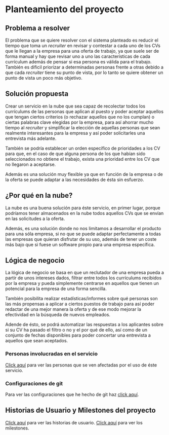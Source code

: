 # Planteamiento del proyecto

## Problema a resolver

El problema que se quiere resolver con el sistema planteado es reducir el tiempo que toma un _recruiter_ en revisar y contestar a cada uno de los CVs que le llegan a la empresa para una oferta de trabajo, ya que suele ser de forma manual y hay que revisar uno a uno las características de cada currículum además de pensar si esa persona es válida para el trabajo. También es dificil priorizar a determinadas personas frente a otras debido a que cada _recruiter_ tiene su punto de vista, por lo tanto se quiere obtener un punto de vista un poco más objetivo.

## Solución propuesta

Crear un servicio en la nube que sea capaz de recolectar todos los currículums de las personas que aplican al puesto y poder aceptar aquellos que tengan ciertos criterios (o rechazar aquellos que no los cumplan) o ciertas palabras clave elegidas por la empresa, para así ahorrar mucho tiempo al _recruiter_ y simplificar la elección de aquellas personas que sean realmente interesantes para la empresa y así poder solicitarles una entrevista más adelante.

También se podría establecer un orden específico de prioridades a los CV para que, en el caso de que alguna persona de los que habían sido seleccionados no obtiene el trabajo, exista una prioridad entre los CV que no llegaron a aceptarse.

Además es una solución muy flexible ya que en función de la empresa o de la oferta se puede adaptar a las necesidades de ésta sin esfuerzo.

## ¿Por qué en la nube?

La nube es una buena solución para éste servicio, en primer lugar, porque podríamos tener almacenados en la nube todos aquellos CVs que se envían en las solicitudes a la oferta.

Además, es una solución donde no nos limitamos a desarrollar el producto para una sóla empresa, si no que se puede adaptar perfectamente a todas las empresas que quieran disfrutar de su uso, además de tener un coste más bajo que si fuese un software propio para una empresa específica.

## Lógica de negocio

La lógica de negocio se basa en que un reclutador de una empresa pueda a partir de unos intereses dados, filtrar entre todos los currículums recibidos por la empresa y pueda símplemente centrarse en aquellos que tienen un potencial para la empresa de una forma sencilla.

También posibilita realizar estadísticas/informes sobre qué personas son las más propensas a aplicar a ciertos puestos de trabajo para así poder redactar de una mejor manera la oferta y de ese modo mejorar la efectividad en la búsqueda de nuevos empleados.

Adende de ésto, se podrá automatizar las respuestas a los aplicantes sobre si su CV ha pasado el filtro o no y el por qué de ello, así como de un conjunto de fechas disponibles para poder concertar una entrevista a aquellos que sean aceptados.

### Personas involucradas en el servicio

[Click aquí](personas.md) para ver las personas que se ven afectadas por el uso de éste servicio.

### Configuraciones de git

Para ver las configuraciones que he hecho de git haz [click aquí](objetivos/objetivo-0.md).

## Historias de Usuario y Milestones del proyecto

[Click aquí](historias-de-usuario.md) para ver las historias de usuario.
[Click aquí](milestones.md) para ver los milestones.
